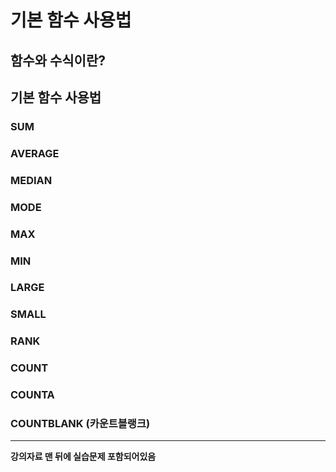 # 기본 함수 사용법

## 함수와 수식이란?



## 기본 함수 사용법
### SUM

### AVERAGE

### MEDIAN

### MODE

### MAX 

### MIN

### LARGE

### SMALL

### RANK

### COUNT

### COUNTA

### COUNTBLANK (카운트블랭크)

---
**강의자료 맨 뒤에 실습문제 포함되어있음**
